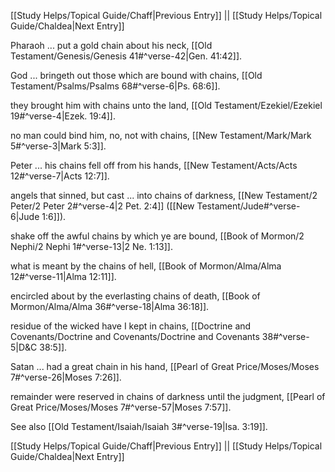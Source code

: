[[Study Helps/Topical Guide/Chaff|Previous Entry]]  ||  [[Study Helps/Topical Guide/Chaldea|Next Entry]]

 Pharaoh ... put a gold chain about his neck, [[Old Testament/Genesis/Genesis 41#^verse-42|Gen. 41:42]].

 God ... bringeth out those which are bound with chains, [[Old Testament/Psalms/Psalms 68#^verse-6|Ps. 68:6]].

 they brought him with chains unto the land, [[Old Testament/Ezekiel/Ezekiel 19#^verse-4|Ezek. 19:4]].

 no man could bind him, no, not with chains, [[New Testament/Mark/Mark 5#^verse-3|Mark 5:3]].

 Peter ... his chains fell off from his hands, [[New Testament/Acts/Acts 12#^verse-7|Acts 12:7]].

 angels that sinned, but cast ... into chains of darkness, [[New Testament/2 Peter/2 Peter 2#^verse-4|2 Pet. 2:4]] ([[New Testament/Jude#^verse-6|Jude 1:6]]).

 shake off the awful chains by which ye are bound, [[Book of Mormon/2 Nephi/2 Nephi 1#^verse-13|2 Ne. 1:13]].

 what is meant by the chains of hell, [[Book of Mormon/Alma/Alma 12#^verse-11|Alma 12:11]].

 encircled about by the everlasting chains of death, [[Book of Mormon/Alma/Alma 36#^verse-18|Alma 36:18]].

 residue of the wicked have I kept in chains, [[Doctrine and Covenants/Doctrine and Covenants/Doctrine and Covenants 38#^verse-5|D&C 38:5]].

 Satan ... had a great chain in his hand, [[Pearl of Great Price/Moses/Moses 7#^verse-26|Moses 7:26]].

 remainder were reserved in chains of darkness until the judgment, [[Pearl of Great Price/Moses/Moses 7#^verse-57|Moses 7:57]].

 See also [[Old Testament/Isaiah/Isaiah 3#^verse-19|Isa. 3:19]].

[[Study Helps/Topical Guide/Chaff|Previous Entry]]  ||  [[Study Helps/Topical Guide/Chaldea|Next Entry]]